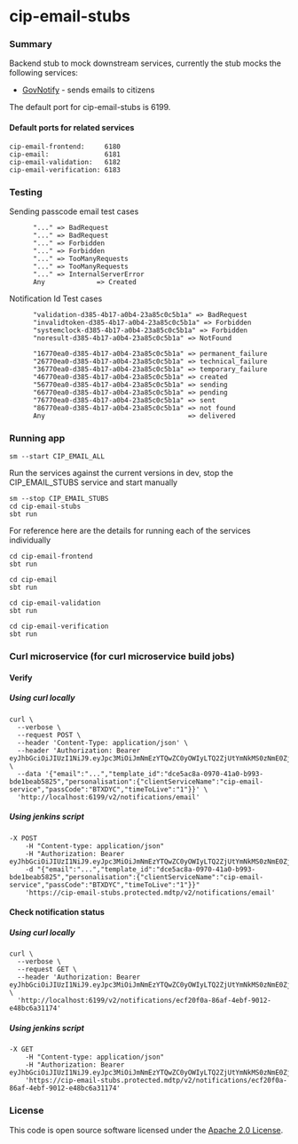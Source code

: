 
# cip-email-stubs

### Summary

Backend stub to mock downstream services, currently the stub mocks the following services:
- [GovNotify](https://www.notifications.service.gov.uk/) - sends emails to citizens

The default port for cip-email-stubs is 6199.

#### Default ports for related services
```
cip-email-frontend:     6180
cip-email:              6181
cip-email-validation:   6182
cip-email-verification: 6183
```

### Testing

Sending passcode email test cases
```
      "..." => BadRequest
      "..." => BadRequest
      "..." => Forbidden
      "..." => Forbidden
      "..." => TooManyRequests
      "..." => TooManyRequests
      "..." => InternalServerError
      Any             => Created
```

Notification Id Test cases
```
      "validation-d385-4b17-a0b4-23a85c0c5b1a" => BadRequest
      "invalidtoken-d385-4b17-a0b4-23a85c0c5b1a" => Forbidden
      "systemclock-d385-4b17-a0b4-23a85c0c5b1a" => Forbidden
      "noresult-d385-4b17-a0b4-23a85c0c5b1a" => NotFound
      
      "16770ea0-d385-4b17-a0b4-23a85c0c5b1a" => permanent_failure
      "26770ea0-d385-4b17-a0b4-23a85c0c5b1a" => technical_failure
      "36770ea0-d385-4b17-a0b4-23a85c0c5b1a" => temporary_failure
      "46770ea0-d385-4b17-a0b4-23a85c0c5b1a" => created
      "56770ea0-d385-4b17-a0b4-23a85c0c5b1a" => sending
      "66770ea0-d385-4b17-a0b4-23a85c0c5b1a" => pending
      "76770ea0-d385-4b17-a0b4-23a85c0c5b1a" => sent
      "86770ea0-d385-4b17-a0b4-23a85c0c5b1a" => not found
      Any                                    => delivered
```

### Running app

    sm --start CIP_EMAIL_ALL

Run the services against the current versions in dev, stop the CIP_EMAIL_STUBS service and start manually

    sm --stop CIP_EMAIL_STUBS
    cd cip-email-stubs
    sbt run

For reference here are the details for running each of the services individually

    cd cip-email-frontend
    sbt run
 
    cd cip-email
    sbt run

    cd cip-email-validation
    sbt run

    cd cip-email-verification
    sbt run

### Curl microservice (for curl microservice build jobs)

#### Verify

##### Using curl locally
```
curl \
  --verbose \
  --request POST \
  --header 'Content-Type: application/json' \
  --header 'Authorization: Bearer eyJhbGciOiJIUzI1NiJ9.eyJpc3MiOiJmNmEzYTQwZC0yOWIyLTQ2ZjUtYmNkMS0zNmE0ZjY4MzcxNzEiLCJpYXQiOjE2NTgzMTU5MDV9.HdKMVoNm4S3353SvFvjaktb8J5yKsFATsyMjjRDlNxg' \
  --data '{"email":"...","template_id":"dce5ac8a-0970-41a0-b993-bde1beab5825","personalisation":{"clientServiceName":"cip-email-service","passCode":"BTXDYC","timeToLive":"1"}}' \
  'http://localhost:6199/v2/notifications/email'
```
##### Using jenkins script
```
-X POST 
    -H "Content-type: application/json"
    -H "Authorization: Bearer eyJhbGciOiJIUzI1NiJ9.eyJpc3MiOiJmNmEzYTQwZC0yOWIyLTQ2ZjUtYmNkMS0zNmE0ZjY4MzcxNzEiLCJpYXQiOjE2NTgzMTU5MDV9.HdKMVoNm4S3353SvFvjaktb8J5yKsFATsyMjjRDlNxg"
    -d "{"email":"...","template_id":"dce5ac8a-0970-41a0-b993-bde1beab5825","personalisation":{"clientServiceName":"cip-email-service","passCode":"BTXDYC","timeToLive":"1"}}"    
    'https://cip-email-stubs.protected.mdtp/v2/notifications/email'
```

#### Check notification status

##### Using curl locally
```
curl \
  --verbose \
  --request GET \
  --header 'Authorization: Bearer eyJhbGciOiJIUzI1NiJ9.eyJpc3MiOiJmNmEzYTQwZC0yOWIyLTQ2ZjUtYmNkMS0zNmE0ZjY4MzcxNzEiLCJpYXQiOjE2NTgzMTY3Njd9._0__Ubwncx84sp5Q3FhztZB7xkjSKFy9WVTunzZE4DQ' \
  'http://localhost:6199/v2/notifications/ecf20f0a-86af-4ebf-9012-e48bc6a31174'
```
##### Using jenkins script
```
-X GET 
    -H "Content-type: application/json"
    -H "Authorization: Bearer eyJhbGciOiJIUzI1NiJ9.eyJpc3MiOiJmNmEzYTQwZC0yOWIyLTQ2ZjUtYmNkMS0zNmE0ZjY4MzcxNzEiLCJpYXQiOjE2NTgzMTU5MDV9.HdKMVoNm4S3353SvFvjaktb8J5yKsFATsyMjjRDlNxg"
    'https://cip-email-stubs.protected.mdtp/v2/notifications/ecf20f0a-86af-4ebf-9012-e48bc6a31174'
``` 

### License

This code is open source software licensed under the [Apache 2.0 License]("http://www.apache.org/licenses/LICENSE-2.0.html").
